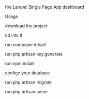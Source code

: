 fire Laravel Single Page App  dashboard 

Usage

download the project 

cd into it 

run composer intsall

run php artisan key:generate

run npm install

confige your database

run php artisan migrate

run php artisan serve 
